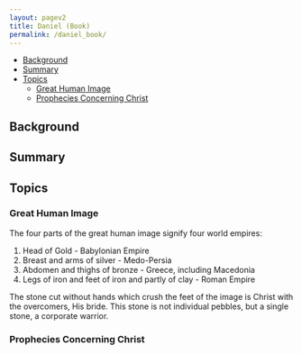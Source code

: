 ```yaml
---
layout: pagev2
title: Daniel (Book)
permalink: /daniel_book/
---
```

- [Background](#background)
- [Summary](#summary)
- [Topics](#topics)
  - [Great Human Image](#great-human-image)
  - [Prophecies Concerning Christ](#prophecies-concerning-christ)

## Background

## Summary

## Topics

### Great Human Image

The four parts of the great human image signify four world empires:

1. Head of Gold - Babylonian Empire
2. Breast and arms of silver - Medo-Persia
3. Abdomen and thighs of bronze - Greece, including Macedonia
4. Legs of iron and feet of iron and partly of clay - Roman Empire

The stone cut without hands which crush the feet of the image is Christ with the overcomers, His bride. This stone is not individual pebbles, but a single stone, a corporate warrior.

### Prophecies Concerning Christ
